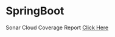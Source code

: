 # SpringBoot

Sonar Cloud Coverage Report
[Click Here](https://sonarcloud.io/summary/overall?id=springProject)
